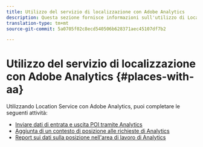 ```yaml
---
title: Utilizzo del servizio di localizzazione con Adobe Analytics
description: Questa sezione fornisce informazioni sull'utilizzo di Location Service con Adobe Analytics.
translation-type: tm+mt
source-git-commit: 5a0705f02c8ecd540506b628371aec45107df7b2

---
```



# Utilizzo del servizio di localizzazione con Adobe Analytics {#places-with-aa}

Utilizzando Location Service con Adobe Analytics, puoi completare le seguenti attività:

* [Inviare dati di entrata e uscita POI tramite Analytics](/help/use-places-with-other-solutions/places-adobe-analytics/use-places-adobe-analytics.md)
* [Aggiunta di un contesto di posizione alle richieste di Analytics](/help/use-places-with-other-solutions/places-adobe-analytics/run-reports-aa-places-data.md)
* [Report sui dati sulla posizione nell&#39;area di lavoro di Analytics](/help/use-places-with-other-solutions/places-adobe-analytics/run-reports-aa-places-data.md)